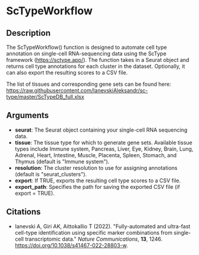 # ScTypeWorkflow

## Description
The ScTypeWorkflow() function is designed to automate cell type annotation on single-cell RNA-sequencing data using the ScType framework (https://sctype.app/). The function takes in a Seurat object and returns cell type annotations for each cluster in the dataset. Optionally, it can also export the resulting scores to a CSV file.

The list of tissues and corresponding gene sets can be found here: https://raw.githubusercontent.com/IanevskiAleksandr/sc-type/master/ScTypeDB_full.xlsx

## Arguments
- **seurat**: The Seurat object containing your single-cell RNA sequencing data.
- **tissue**: The tissue type for which to generate gene sets. Available tissue types include Immune system, Pancreas, Liver, Eye, Kidney, Brain, Lung, Adrenal, Heart, Intestine, Muscle, Placenta, Spleen, Stomach, and Thymus (default is "Immune system").
- **resolution**: The cluster resolution to use for assigning annotations (default is "seurat_clusters").
- **export**: If TRUE, exports the resulting cell type scores to a CSV file.
- **export_path**: Specifies the path for saving the exported CSV file (if export = TRUE).

## Citations
- Ianevski A, Giri AK, Aittokallio T (2022). "Fully-automated and ultra-fast cell-type identification using specific marker combinations from single-cell transcriptomic data." _Nature Communications_, **13**, 1246. https://doi.org/10.1038/s41467-022-28803-w.
